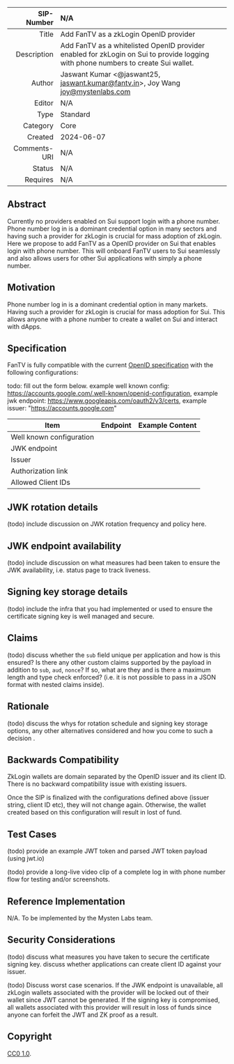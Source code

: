 |   SIP-Number | N/A |
| -----------: | :--------------------------------------------------- |
|        Title | Add FanTV as a zkLogin OpenID provider |
|  Description | Add FanTV as a whitelisted OpenID provider enabled for zkLogin on Sui to provide logging with phone numbers to create Sui wallet. |
|       Author |  Jaswant Kumar <@jaswant25, jaswant.kumar@fantv.in>, Joy Wang <joy@mystenlabs.com> |
|       Editor | N/A |
|         Type | Standard |
|     Category | Core |
|      Created | 2024-06-07 |
| Comments-URI | N/A |
|       Status | N/A |
|     Requires | N/A |

## Abstract

Currently no providers enabled on Sui support login with a phone number. Phone number log in is a dominant credential option in many sectors and having such a provider for zkLogin is crucial for mass adoption of zkLogin. Here we propose to add FanTV as a OpenID provider on Sui that enables login with phone number. This will onboard FanTV users to Sui seamlessly and also allows users for other Sui applications with simply a phone number. 

## Motivation

Phone number log in is a dominant credential option in many markets. Having such a provider for zkLogin is crucial for mass adoption for Sui. This allows anyone with a phone number to create a wallet on Sui and interact with dApps. 

## Specification

FanTV is fully compatible with the current [OpenID specification](https://openid.net/specs/openid-connect-core-1_0.html) with the following configurations:

todo: fill out the form below. example well known config: https://accounts.google.com/.well-known/openid-configuration, example jwk endpoint: https://www.googleapis.com/oauth2/v3/certs, example issuer: "https://accounts.google.com"

|             Item          | Endpoint  | Example Content | 
|-------------------------- |-----------|-----------------|
| Well known configuration  |           |                 |
| JWK endpoint              |           |                 |
| Issuer                    |           |                 |
| Authorization link        |           |                 |
| Allowed Client IDs        |           |                 | 

## JWK rotation details

(todo) include discussion on JWK rotation frequency and policy here. 

## JWK endpoint availability

(todo) include discussion on what measures had been taken to ensure the JWK availability, i.e. status page to track liveness. 

## Signing key storage details

(todo) include the infra that you had implemented or used to ensure the certificate signing key is well managed and secure. 

## Claims 

(todo) discuss whether the `sub` field unique per application and how is this ensured? Is there any other custom claims supported by the payload in addition to `sub`, `aud`, `nonce`? If so, what are they and is there a maximum length and type check enforced? (i.e. it is not possible to pass in a JSON format with nested claims inside). 

## Rationale

(todo) discuss the whys for rotation schedule and signing key storage options, any other alternatives considered and how you come to such a decision . 

## Backwards Compatibility

ZkLogin wallets are domain separated by the OpenID issuer and its client ID. There is no backward compatibility issue with existing issuers. 

Once the SIP is finalized with the configurations defined above (issuer string, client ID etc), they will not change again. Otherwise, the wallet created based on this configuration will result in lost of fund. 

## Test Cases

(todo) provide an example JWT token and parsed JWT token payload (using jwt.io)

(todo) provide a long-live video clip of a complete log in with phone number flow for testing and/or screenshots. 

## Reference Implementation

N/A. To be implemented by the Mysten Labs team. 

## Security Considerations

(todo) discuss what measures you have taken to secure the certificate signing key. discuss whether applications can create client ID against your issuer. 

(todo) Discuss worst case scenarios. If the JWK endpoint is unavailable, all zkLogin wallets associated with the provider will be locked out of their wallet since JWT cannot be generated. If the signing key is compromised, all wallets associated with this provider will result in loss of funds since anyone can forfeit the JWT and ZK proof as a result. 

## Copyright

[CC0 1.0](../LICENSE.md).

